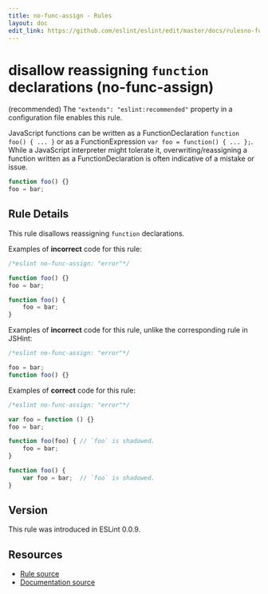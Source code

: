 ```yaml
---
title: no-func-assign - Rules
layout: doc
edit_link: https://github.com/eslint/eslint/edit/master/docs/rulesno-func-assign.md
---
```

<!-- Note: No pull requests accepted for this file. See README.md in the root directory for details. -->
# disallow reassigning `function` declarations (no-func-assign)

(recommended) The `"extends": "eslint:recommended"` property in a configuration file enables this rule.

JavaScript functions can be written as a FunctionDeclaration `function foo() { ... }` or as a FunctionExpression `var foo = function() { ... };`. While a JavaScript interpreter might tolerate it, overwriting/reassigning a function written as a FunctionDeclaration is often indicative of a mistake or issue.

```js
function foo() {}
foo = bar;
```

## Rule Details

This rule disallows reassigning `function` declarations.

Examples of **incorrect** code for this rule:

```js
/*eslint no-func-assign: "error"*/

function foo() {}
foo = bar;

function foo() {
    foo = bar;
}
```

Examples of **incorrect** code for this rule, unlike the corresponding rule in JSHint:

```js
/*eslint no-func-assign: "error"*/

foo = bar;
function foo() {}
```

Examples of **correct** code for this rule:

```js
/*eslint no-func-assign: "error"*/

var foo = function () {}
foo = bar;

function foo(foo) { // `foo` is shadowed.
    foo = bar;
}

function foo() {
    var foo = bar;  // `foo` is shadowed.
}
```

## Version

This rule was introduced in ESLint 0.0.9.

## Resources

* [Rule source](https://github.com/eslint/eslint/tree/master/lib/rules/no-func-assign.js)
* [Documentation source](https://github.com/eslint/eslint/tree/master/docs/rules/no-func-assign.md)
